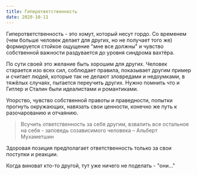 ```yaml
---
title: Гиперответственность
date: 2020-10-11
---
```

Гиперответственность - это хомут, который несут гордо. Со временем (чем больше человек делает для других, но не получает того же) формируется стойкое ощущение "мне все должны" и чувство собственной важности раздувается до уровня синдрома вахтёра.

По сути своей это желание быть хорошим для других. Человек старается изо всех сил, соблюдает правила, показывает другим пример и считает людей, которые так не делают зловредами и недоумками, в тяжёлых случаях, пытается переучить других. Нужно помнить что и Гитлер и Сталин были идеалистами и романтиками.

Упорство, чувство собственной правоты и праведности, попытки прогнуть окружающих, навязать свои ценности, конечно же путь к разочарованию и отчаянию.

> Всучить ответственность за себя другим, взвалить все остальное на себя - заповедь созависимого человека
> – Альберт Мухаметшин

Здоровая позиция предполагает ответственность только за свои поступки и реакции.

Когда виноват кто-то другой, тут уже ничего не поделать - "они..."
